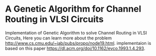 # A Genetic Algorithm for Channel Routing in VLSI Circuits

Implementation of Genetic Algorithm to solve Channel Routing in VLSI Circuits,
Here you can learn more about the problem http://www.cs.cmu.edu/~jab/pubs/propo/node19.html.
implementaion is based on this paper https://dl.acm.org/doi/10.1162/evco.1993.1.4.293.
